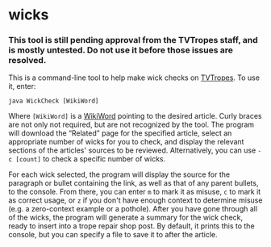 # wicks

### This tool is still pending approval from the TVTropes staff, and is mostly untested. Do not use it before those issues are resolved.

This is a command-line tool to help make wick checks on [TVTropes](https://tvtropes.org). To use it, enter:

    java WickCheck [WikiWord]

Where `[WikiWord]` is a [WikiWord](https://tvtropes.org/pmwiki/pmwiki.php/Main/WikiWord) pointing to the desired article. Curly braces are not only not required, but are not recognized by the tool. The program will download the &ldquo;Related&rdquo; page for the specified article, select an appropriate number of wicks for you to check, and display the relevant sections of the articles' sources to be reviewed. Alternatively, you can use `-c [count]` to check a specific number of wicks.

For each wick selected, the program will display the source for the paragraph or bullet containing the link, as well as that of any parent bullets, to the console. From there, you can enter `m` to mark it as misuse, `c` to mark it as correct usage, or `z` if you don't have enough context to determine misuse (e.g. a zero-context example or a pothole). After you have gone through all of the wicks, the program will generate a summary for the wick check, ready to insert into a trope repair shop post. By default, it prints this to the console, but you can specify a file to save it to after the article.